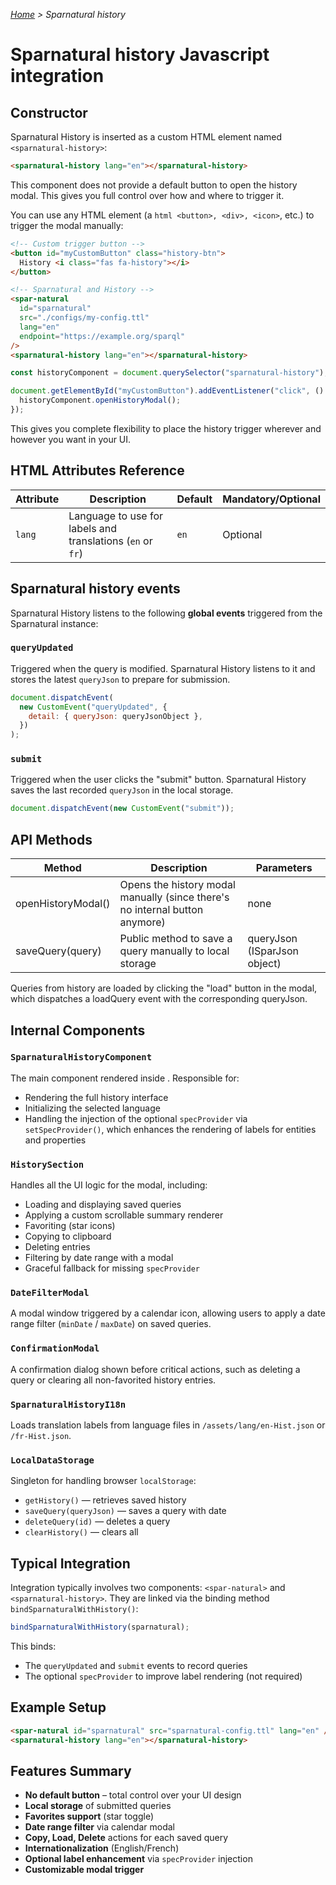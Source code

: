 _[Home](index.html) > Sparnatural history_

# Sparnatural history Javascript integration

## Constructor

Sparnatural History is inserted as a custom HTML element named `<sparnatural-history>`:

```html
<sparnatural-history lang="en"></sparnatural-history>
```

This component does not provide a default button to open the history modal. This gives you full control over how and where to trigger it.

You can use any HTML element (a `html <button>, <div>, <icon>`, etc.) to trigger the modal manually:

```html
<!-- Custom trigger button -->
<button id="myCustomButton" class="history-btn">
  History <i class="fas fa-history"></i>
</button>

<!-- Sparnatural and History -->
<spar-natural
  id="sparnatural"
  src="./configs/my-config.ttl"
  lang="en"
  endpoint="https://example.org/sparql"
/>
<sparnatural-history lang="en"></sparnatural-history>
```

```javascript
const historyComponent = document.querySelector("sparnatural-history");

document.getElementById("myCustomButton").addEventListener("click", () => {
  historyComponent.openHistoryModal();
});
```

This gives you complete flexibility to place the history trigger wherever and however you want in your UI.

## HTML Attributes Reference

| Attribute | Description                                                | Default | Mandatory/Optional |
| --------- | ---------------------------------------------------------- | ------- | ------------------ |
| `lang`    | Language to use for labels and translations (`en` or `fr`) | `en`    | Optional           |

## Sparnatural history events

Sparnatural History listens to the following **global events** triggered from the Sparnatural instance:

### `queryUpdated`

Triggered when the query is modified. Sparnatural History listens to it and stores the latest `queryJson` to prepare for submission.

```javascript
document.dispatchEvent(
  new CustomEvent("queryUpdated", {
    detail: { queryJson: queryJsonObject },
  })
);
```

### `submit`

Triggered when the user clicks the "submit" button. Sparnatural History saves the last recorded `queryJson` in the local storage.

```javascript
document.dispatchEvent(new CustomEvent("submit"));
```

## API Methods

| Method             | Description                                                                 | Parameters                   |
| ------------------ | --------------------------------------------------------------------------- | ---------------------------- |
| openHistoryModal() | Opens the history modal manually (since there's no internal button anymore) | none                         |
| saveQuery(query)   | Public method to save a query manually to local storage                     | queryJson (ISparJson object) |

Queries from history are loaded by clicking the "load" button in the modal, which dispatches a loadQuery event with the corresponding queryJson.

## Internal Components

### `SparnaturalHistoryComponent`

The main component rendered inside <sparnatural-history>. Responsible for:

- Rendering the full history interface
- Initializing the selected language
- Handling the injection of the optional `specProvider` via `setSpecProvider()`, which enhances the rendering of labels for entities and properties

### `HistorySection`

Handles all the UI logic for the modal, including:

- Loading and displaying saved queries
- Applying a custom scrollable summary renderer
- Favoriting (star icons)
- Copying to clipboard
- Deleting entries
- Filtering by date range with a modal
- Graceful fallback for missing `specProvider`

### `DateFilterModal`

A modal window triggered by a calendar icon, allowing users to apply a date range filter (`minDate` / `maxDate`) on saved queries.

### `ConfirmationModal`

A confirmation dialog shown before critical actions, such as deleting a query or clearing all non-favorited history entries.

### `SparnaturalHistoryI18n`

Loads translation labels from language files in `/assets/lang/en-Hist.json` or `/fr-Hist.json`.

### `LocalDataStorage`

Singleton for handling browser `localStorage`:

- `getHistory()` — retrieves saved history
- `saveQuery(queryJson)` — saves a query with date
- `deleteQuery(id)` — deletes a query
- `clearHistory()` — clears all

## Typical Integration

Integration typically involves two components: `<spar-natural>` and `<sparnatural-history>`. They are linked via the binding method `bindSparnaturalWithHistory()`:

```javascript
bindSparnaturalWithHistory(sparnatural);
```

This binds:

- The `queryUpdated` and `submit` events to record queries
- The optional `specProvider` to improve label rendering (not required)

## Example Setup

```html
<spar-natural id="sparnatural" src="sparnatural-config.ttl" lang="en" />
<sparnatural-history lang="en"></sparnatural-history>
```

## Features Summary

- **No default button** – total control over your UI design
- **Local storage** of submitted queries
- **Favorites support** (star toggle)
- **Date range filter** via calendar modal
- **Copy, Load, Delete** actions for each saved query
- **Internationalization** (English/French)
- **Optional label enhancement** via `specProvider` injection
- **Customizable modal trigger**
